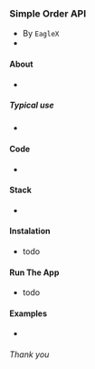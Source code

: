 ### Simple Order API
* By `EagleX`
* 

#### About
* 

##### Typical use
* 

#### Code
* 

#### Stack
* 


#### Instalation
* todo

#### Run The App
* todo

#### Examples
*

###### Thank you
